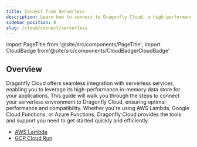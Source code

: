 ```yaml
---
title: Connect from Serverless
description: Learn how to connect to Dragonfly Cloud, a high-performance in-memory data store compatible from Serverless services. Follow our guide to get started seamlessly.
sidebar_position: 0
slug: /cloud/connect/serverless
---
```


import PageTitle from '@site/src/components/PageTitle';
import CloudBadge from'@site/src/components/CloudBadge/CloudBadge'

<CloudBadge/>

## Overview


<PageTitle title="Connecting from Serverless Environments | Dragonfly Cloud" />

Dragonfly Cloud offers seamless integration with serverless services, enabling you to leverage its high-performance in-memory data store for your applications. This guide will walk you through the steps to connect your serverless environment to Dragonfly Cloud, ensuring optimal performance and compatibility. Whether you're using AWS Lambda, Google Cloud Functions, or Azure Functions, Dragonfly Cloud provides the tools and support you need to get started quickly and efficiently.

- [AWS Lambda](aws-lambda.md)
- [GCP Cloud Run](gcp-cloud-run.md)
